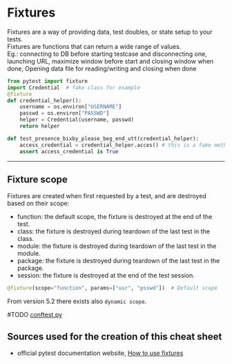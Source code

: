 # Fixtures
Fixtures are a way of providing data, test doubles, or state setup to your tests.    
Fixtures are functions that can return a wide range of values.  
Eg.: connecting to DB before starting testcase and disconnecting one, launching URL, maximize window before start and closing window when done, Opening data file for reading/writing and closing when done  

```python
from pytest import fixture
import Credential  # fake class for example
@fixture
def credential_helper():
    username = os.environ["USERNAME"]
    passwd = os.environ["PASSWD"]
    helper = Credential(username, passwd)
    return helper

def test_presence_bixby_please_beg_end_utt(credential_helper):
    access_credential = credential_helper.acces() # this is a fake method of a fake class just for example
    assert access_credential is True
```
___
## Fixture scope
Fixtures are created when first requested by a test, and are destroyed based on their scope:  
- function: the default scope, the fixture is destroyed at the end of the test.  
- class: the fixture is destroyed during teardown of the last test in the class.
- module: the fixture is destroyed during teardown of the last test in the module.  
- package: the fixture is destroyed during teardown of the last test in the package.  
- session: the fixture is destroyed at the end of the test session.
```python
@fixture(scope="function", params=["usr", "psswd"])  # Default scope 
```
From version 5.2 there exists also `dynamic scope`.

#TODO [conftest.py](https://docs.pytest.org/en/6.2.x/fixture.html#conftest-py-sharing-fixtures-across-multiple-files)

## Sources used for the creation of this cheat sheet
- official pytest documentation website, [How to use fixtures](https://docs.pytest.org/en/7.1.x/how-to/fixtures.html)
